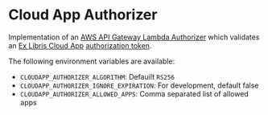 # Cloud App Authorizer

Implementation of an [AWS API Gateway Lambda Authorizer](https://docs.aws.amazon.com/apigateway/latest/developerguide/apigateway-use-lambda-authorizer.html) which validates an [Ex Libris Cloud App](https://developers.exlibrisgrop.com/cloudapps) [authorization token](https://developers.exlibrisgroup.com/cloudapps).

The following environment variables are available:
* `CLOUDAPP_AUTHORIZER_ALGORITHM`: Defauilt `RS256`
* `CLOUDAPP_AUTHORIZER_IGNORE_EXPIRATION`: For development, default false
* `CLOUDAPP_AUTHORIZER_ALLOWED_APPS`: Comma separated list of allowed apps
